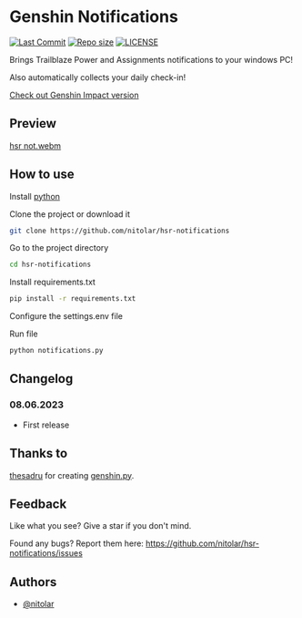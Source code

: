 # Genshin Notifications
[![Last Commit](https://img.shields.io/github/last-commit/nitolar/hsr-notifications)](https://github.com/nitolar/hsr-notifications/commits/master)
[![Repo size](https://img.shields.io/github/repo-size/nitolar/hsr-notifications)](https://github.com/nitolar/hsr-notifications/graphs/code-frequency)
[![LICENSE](https://img.shields.io/github/license/nitolar/hsr-notifications)](https://github.com/nitolar/hsr-notifications/blob/master/LICENSE.md)


Brings Trailblaze Power and Assignments notifications to your windows PC!

Also automatically collects your daily check-in!

[Check out Genshin Impact version](https://github.com/nitolar/genshin-notifications)


## Preview

[hsr not.webm](https://github.com/nitolar/hsr-notifications/assets/73779998/e0f21b2a-4e52-47c5-a9b5-5a51f27496a6)


## How to use

Install [python](https://www.python.org)

Clone the project or download it

```bash
git clone https://github.com/nitolar/hsr-notifications
```

Go to the project directory

```bash
cd hsr-notifications
```

Install requirements.txt

```bash
pip install -r requirements.txt
```

Configure the settings.env file

Run file

```bash
python notifications.py
```


## Changelog

### 08.06.2023

- First release


## Thanks to

[thesadru](https://github.com/thesadru) for creating [genshin.py](https://github.com/thesadru/genshin.py).


## Feedback

Like what you see? Give a star if you don't mind.

Found any bugs? Report them here: https://github.com/nitolar/hsr-notifications/issues


## Authors

- [@nitolar](https://www.github.com/nitolar)

